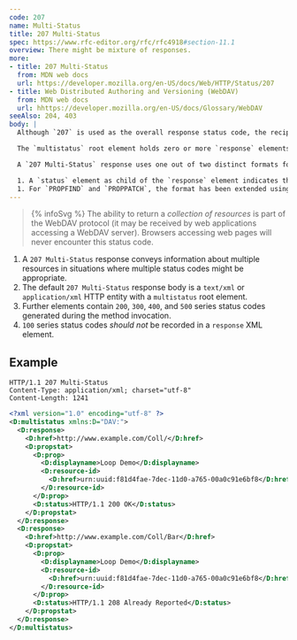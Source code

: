 ```yaml
---
code: 207
name: Multi-Status
title: 207 Multi-Status
spec: https://www.rfc-editor.org/rfc/rfc4918#section-11.1
overview: There might be mixture of responses.
more:
- title: 207 Multi-Status
  from: MDN web docs
  url: https://developer.mozilla.org/en-US/docs/Web/HTTP/Status/207
- title: Web Distributed Authoring and Versioning (WebDAV)
  from: MDN web docs
  url: hhttps://developer.mozilla.org/en-US/docs/Glossary/WebDAV
seeAlso: 204, 403
body: |
  Although `207` is used as the overall response status code, the recipient needs to consult the contents of the `multistatus` response body for further information about the success or failure of the method execution. The response _may_ be used in success, partial success and also in failure situations.

  The `multistatus` root element holds zero or more `response` elements in any order, each with information about an individual resource. Each `response` element **must** have an `href` element to identify the resource.

  A `207 Multi-Status` response uses one out of two distinct formats for representing the status:

  1. A `status` element as child of the `response` element indicates the status of the message execution for the identified resource as a whole. Some method definitions provide information about specific status codes clients should be prepared to see in a response. However, clients **must** be able to handle other status codes.
  1. For `PROPFIND` and `PROPPATCH`, the format has been extended using the `propstat` element instead of `status`, providing information about individual properties of a resource.
---
```


> {% infoSvg %} The ability to return a _collection of resources_ is part of the WebDAV protocol (it may be received by web applications accessing a WebDAV server). Browsers accessing web pages will never encounter this status code.

1. A `207 Multi-Status` response conveys information about multiple resources in situations where multiple status codes might be appropriate.
1. The default `207 Multi-Status` response body is a `text/xml` or `application/xml` HTTP entity with a `multistatus` root element.
1. Further elements contain `200`, `300`, `400`, and `500` series status codes generated during the method invocation.
1. `100` series status codes _should not_ be recorded in a `response` XML element.

## Example

<span class="multipart-codeblock">

```http
HTTP/1.1 207 Multi-Status
Content-Type: application/xml; charset="utf-8"
Content-Length: 1241
```

```xml
<?xml version="1.0" encoding="utf-8" ?>
<D:multistatus xmlns:D="DAV:">
  <D:response>
    <D:href>http://www.example.com/Coll/</D:href>
    <D:propstat>
      <D:prop>
        <D:displayname>Loop Demo</D:displayname>
        <D:resource-id>
          <D:href>urn:uuid:f81d4fae-7dec-11d0-a765-00a0c91e6bf8</D:href>
        </D:resource-id>
      </D:prop>
      <D:status>HTTP/1.1 200 OK</D:status>
    </D:propstat>
  </D:response>
  <D:response>
    <D:href>http://www.example.com/Coll/Bar</D:href>
    <D:propstat>
      <D:prop>
        <D:displayname>Loop Demo</D:displayname>
        <D:resource-id>
          <D:href>urn:uuid:f81d4fae-7dec-11d0-a765-00a0c91e6bf8</D:href>
        </D:resource-id>
      </D:prop>
      <D:status>HTTP/1.1 208 Already Reported</D:status>
    </D:propstat>
  </D:response>
</D:multistatus>
```

</span>
